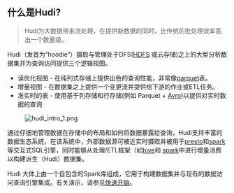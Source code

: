 ## 什么是Hudi?

> Hudi为大数据带来流处理，在提供新数据的同时，比传统的批处理效率高出一个数量级。

Hudi（发音为“hoodie”）摄取与管理处于DFS([HDFS](http://hadoop.apache.org/docs/stable/hadoop-project-dist/hadoop-hdfs/HdfsDesign.html) 或云存储)之上的大型分析数据集并为查询访问提供三个逻辑视图。

* 读优化视图 - 在纯列式存储上提供出色的查询性能，非常像[parquet](https://parquet.apache.org/)表。
* 增量视图 - 在数据集之上提供一个变更流并提供给下游的作业或ETL任务。
* 准实时的表 - 使用基于列存储和行存储(例如 Parquet + [Avro](http://avro.apache.org/docs/current/mr.html))以提供对实时数据的查询

<figure>
    <img class="docimage" src="../images/hudi_intro_1.png" alt="hudi_intro_1.png" />
</figure>

通过仔细地管理数据在存储中的布局和如何将数据暴露给查询，Hudi支持丰富的数据生态系统，在该系统中，外部数据源可被近实时摄取并被用于[presto](https://prestodb.io/)和[spark](https://spark.apache.org/sql/)等交互式SQL引擎，同时能够从处理/ETL框架（如[hive](https://hive.apache.org/)和 [spark](https://spark.apache.org/docs/latest/)中进行增量消费以构建派生（Hudi）数据集。

Hudi 大体上由一个自包含的Spark库组成，它用于构建数据集并与现有的数据访问查询引擎集成。有关演示，请参见[快速开始](http://hudi.apache.org/cn/quickstart.html)。


